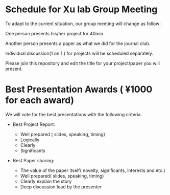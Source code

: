 # Schedule for Xu lab Group Meeting

To adapt to the current situation, our group meeting will change as follow:

One person presents his/her project for 40min.

Another person presents a paper as what we did for the journal club.

Individual discussion(1 on 1 ) for projects will be scheduled separately. 

Please join this repository and edit the title for your project/paper you will present. 


# Best Presentation Awards ( ¥1000 for each award) 
We will vote for the best presentations with the following criteria. 

* Best Project Report:
   * Well prepared ( slides, speaking, timing)
   * Logically 
   * Clearly 
   * Significants 


* Best Paper sharing: 
   * The value of the paper itself( novelty, significants, interests and etc.)
   * Well prepared( slides, speaking, timing) 
   * Clearly explain the story 
   * Deep discussion lead by the presenter


  




